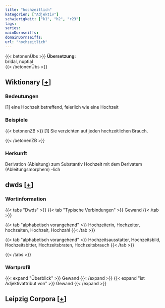 ```yaml
---
title: "hochzeitlich"
kategorien: ["Adjektiv"]
schwierigkeit: ["k1", "h2", "r23"]
tags:
series:
mainDornseiffs:
domainDornseiffs:
url: "hochzeitlich"
---
```


{{< betonenÜbs >}}
**Übersetzung:**  
bridal, nuptial  
{{< /betonenÜbs >}}

## Wiktionary [[+](https://de.wiktionary.org/wiki/hochzeitlich)]

### Bedeutungen
[1] eine Hochzeit betreffend, feierlich wie eine Hochzeit  

### Beispiele
{{< betonenZB >}}
[1] Sie verzichten auf jeden hochzeitlichen Brauch.  

{{< /betonenZB >}}
### Herkunft
Derivation (Ableitung) zum Substantiv Hochzeit mit dem Derivatem (Ableitungsmorphem) -lich  



## dwds [[+](https://www.dwds.de/wb/hochzeitlich)]

### Wortinformation
{{< tabs "Dwds" >}}
{{< tab "Typische Verbindungen" >}}
Gewand
{{< /tab >}}

{{< tab "alphabetisch vorangehend" >}}
Hochzeiterin, Hochzeiter, hochzeiten, Hochzeit, Hochzahl
{{< /tab >}}

{{< tab "alphabetisch vorangehend" >}}
Hochzeitsausstatter, Hochzeitsbild, Hochzeitsbitter, Hochzeitsbraten, Hochzeitsbrauch
{{< /tab >}}

{{< /tabs >}}

### Wortprofil
{{< expand "Überblick" >}} Gewand {{< /expand >}}
{{< expand "ist Adjektivattribut von" >}} Gewand {{< /expand >}}

## Leipzig Corpora [[+](https://corpora.uni-leipzig.de/en/res?word=hochzeitlich&corpusId=deu_newscrawl-public_2018)]

